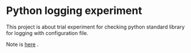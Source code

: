 # Python logging experiment

This project is about trial experiment for checking python standard library for logging with configuration file.  

Note is [here](https://tatoflam.gitlab.io/posts/python/logging-conf/) . 
